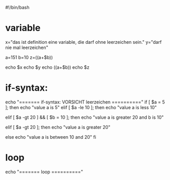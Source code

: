 #!/bin/bash

# variable
x="das ist definition eine variable, die darf ohne leerzeichen sein."
y="darf nie mal leerzeichen"

a=151
b=10
z=$(($a+$b))

echo $x
echo $y
echo $(($a+$b))
echo $z 

# if-syntax:
echo "======= if-syntax: VORSICHT leerzeichen =========="
if [ $a = 5 ]; then
    echo "value a is 5"
elif [ $a -le 10 ]; then
    echo "value a is less 10"

elif [ $a -gt 20 ] && [ $b = 10 ]; then
    echo "value a is greater 20 and b is 10"

elif [ $a -gt 20 ]; then
    echo "value a is greater 20"

else 
    echo "value a is between 10 and 20"
fi

# loop
echo "======= loop  =========="
